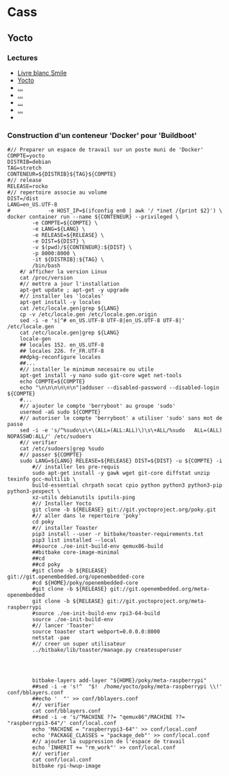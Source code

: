 #  Cass


## Yocto

### Lectures

* [Livre blanc Smile](https://www.smile.eu/sites/default/files/2017-09/Linux%20embarqué_0.pdf)
* [Yocto](https://www.yoctoproject.org/docs/2.4.2/yocto-project-qs/yocto-project-qs.html)
* [...](http://git.yoctoproject.org)
* [...](http://git.yoctoproject.org/cgit/cgit.cgi)
* [...](http://git.yoctoproject.org/cgit/cgit.cgi/meta-raspberrypi/tree/docs/layer-contents.md)
* [...](http://git.yoctoproject.org/cgit/cgit.cgi/meta-raspberrypi/tree/README.md)
*

### Construction d'un conteneur 'Docker' pour 'Buildboot'

    #// Preparer un espace de travail sur un poste muni de 'Docker'
    COMPTE=yocto
    DISTRIB=debian
    TAG=stretch
    CONTENEUR=${DISTRIB}${TAG}${COMPTE}
    #// release
    RELEASE=rocko
    #// repertoire associe au volume
    DIST=/dist
    LANG=en_US.UTF-8
    #            -e HOST_IP=$(ifconfig en0 | awk '/ *inet /{print $2}') \
    docker container run --name ${CONTENEUR} --privileged \
            -e COMPTE=${COMPTE} \
            -e LANG=${LANG} \
            -e RELEASE=${RELEASE} \
            -e DIST=${DIST} \
            -v $(pwd)/${CONTENEUR}:${DIST} \
            -p 8000:8000 \
            -it ${DISTRIB}:${TAG} \
            /bin/bash
        #/ afficher la version Linux
        cat /proc/version
        #// mettre a jour l'installation
        apt-get update ; apt-get -y upgrade
        #// installer les 'locales'
        apt-get install -y locales
        cat /etc/locale.gen|grep ${LANG}
        cp -v /etc/locale.gen /etc/locale.gen.origin
        sed -i -e 's|^# en_US.UTF-8 UTF-8|en_US.UTF-8 UTF-8|' /etc/locale.gen
        cat /etc/locale.gen|grep ${LANG}
        locale-gen
        ## locales 152. en_US.UTF-8
        ## locales 226. fr_FR.UTF-8
        ##dpkg-reconfigure locales
        ##...
        #// installer le minimum necesaire ou utile
        apt-get install -y nano sudo git-core wget net-tools
        echo COMPTE=${COMPTE}
        echo "\n\n\n\n\n\n"|adduser --disabled-password --disabled-login ${COMPTE}
        #...
        #// ajouter le compte 'berryboot' au groupe 'sudo'
        usermod -aG sudo ${COMPTE}
        #// autoriser le compte 'berryboot' a utiliser 'sudo' sans mot de passe
        sed -i -e 's/^%sudo\s\+\(ALL=(ALL:ALL)\)\s\+ALL/%sudo   ALL=(ALL) NOPASSWD:ALL/' /etc/sudoers
        #// verifier
        cat /etc/sudoers|grep %sudo
        #// passer ${COMPTE}
        sudo LANG=${LANG} RELEASE=${RELEASE} DIST=${DIST} -u ${COMPTE} -i
            #// installer les pre-requis
            sudo apt-get install -y gawk wget git-core diffstat unzip texinfo gcc-multilib \
            build-essential chrpath socat cpio python python3 python3-pip python3-pexpect \
            xz-utils debianutils iputils-ping
            #// Installer Yocto
            git clone -b ${RELEASE} git://git.yoctoproject.org/poky.git
            #// aller dans le repertoire 'poky'
            cd poky
            #// installer Toaster
            pip3 install --user -r bitbake/toaster-requirements.txt
            pip3 list installed --local
            ##source ./oe-init-build-env qemux86-build
            ##bitbake core-image-minimal
            ##cd
            ##cd poky
            #git clone -b ${RELEASE} git://git.openembedded.org/openembedded-core
            #cd ${HOME}/poky/openembedded-core
            #git clone -b ${RELEASE} git://git.openembedded.org/meta-openembedded
            git clone -b ${RELEASE} git://git.yoctoproject.org/meta-raspberrypi
            #source ./oe-init-build-env rpi3-64-build
            source ./oe-init-build-env
            #// lancer 'Toaster'
            source toaster start webport=0.0.0.0:8000
            netstat -pae
            #// creer un super utilisateur
            ../bitbake/lib/toaster/manage.py createsuperuser




            bitbake-layers add-layer "${HOME}/poky/meta-raspberrypi"
            ##sed -i -e 's!^  "$!  /home/yocto/poky/meta-raspberrypi \\!' conf/bblayers.conf
            ##echo '  "' >> conf/bblayers.conf
            #// verifier
            cat conf/bblayers.conf
            ##sed -i -e 's/^MACHINE ??= "qemux86"/MACHINE ??= "raspberrypi3-64"/' conf/local.conf
            echo 'MACHINE = "raspberrypi3-64"' >> conf/local.conf
            echo 'PACKAGE_CLASSES = "package_deb"' >> conf/local.conf
            #// ajouter la suppression de l'espace de travail
            echo 'INHERIT += "rm_work"' >> conf/local.conf
            #// verifier
            cat conf/local.conf
            bitbake rpi-hwup-image




